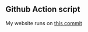 ## Github Action script
My website runs on [ this commit ](https://github.com/thenerdsuperuser/thenerdsuperuser/commit/ab0348a65170a80a9b7f498e37de974ab0981b18)
